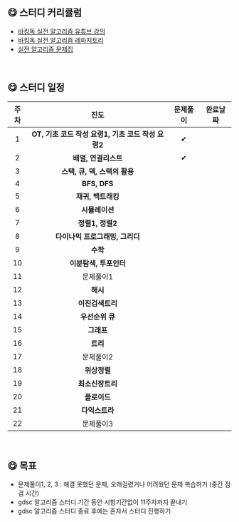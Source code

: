 ## 😋 스터디 커리큘럼
* [바킹독 실전 알고리즘 유튜브 강의](https://www.youtube.com/watch?v=LcOIobH7ues&list=PLtqbFd2VIQv4O6D6l9HcD732hdrnYb6CY)
* [바킹독 실전 알고리즘 레파지토리](https://github.com/encrypted-def/basic-algo-lecture)
* [실전 알고리즘 문제집](https://github.com/encrypted-def/basic-algo-lecture/blob/master/workbook.md#%EB%AC%B8%EC%A0%9C%EC%A7%91-%EA%B0%9C%EC%A0%95-%ED%9B%84-%EB%B2%84%EC%A0%84)
<br>

## 😋 스터디 일정
|주차|진도|문제풀이|완료날짜|
|:---:|:---:|:---:|:---:|
|1|**OT, 기초 코드 작성 요령1, 기초 코드 작성 요령2**|✔||
|2|**배열, 연결리스트**|✔||
|3|**스택, 큐, 덱, 스택의 활용**|||
|4|**BFS, DFS**|||
|5|**재귀, 백트래킹**|||
|6|**시뮬레이션**|||
|7|**정렬1, 정렬2**|||
|8|**다이나믹 프로그래밍, 그리디**|||
|9|**수학**|||
|10|**이분탐색, 투포인터**|||
|11|문제풀이1|||
|12|**해시**|||
|13|**이진검색트리**|||
|14|**우선순위 큐**|||
|15|**그래프**|||
|16|**트리**|||
|17|문제풀이2|||
|18|**위상정렬**|||
|19|**최소신장트리**|||
|20|**플로이드**|||
|21|**다익스트라**|||
|22|문제풀이3|||

<br>

## 😋 목표
* 문제풀이1, 2, 3 : 해결 못했던 문제, 오래걸렸거나 어려웠던 문제 복습하기 (중간 점검 시간)
* gdsc 알고리즘 스터디 기간 동안 시험기간없이 11주차까지 끝내기
* gdsc 알고리즘 스터디 종료 후에는 혼자서 스터디 진행하기



